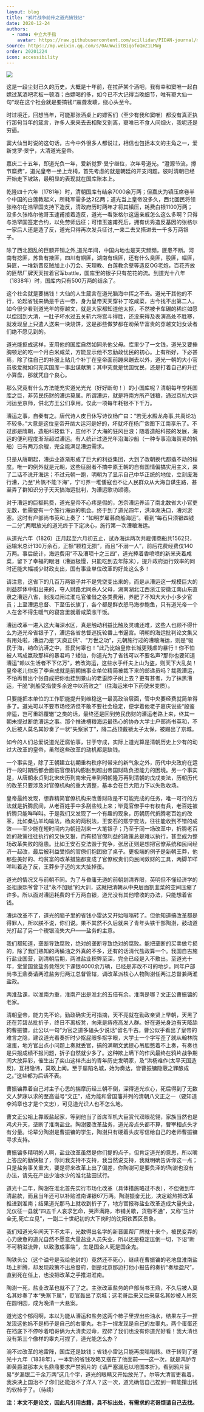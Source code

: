 ```yaml
---
layout: blog
title: "鸦片战争前传之道光搞钱记"
date: 2020-12-24
authors:
  - name: 中立大手指
    avatar: https://raw.githubusercontent.com/scillidan/PIDAN-journal/main/asset/yafa.png
source: https://mp.weixin.qq.com/s/0AuWwiitBiqofoQmZ1LMWg
order: 20201224
icon: accessibility
---
```


![](media/bigbigfinger_20201224_00.png)

这是一段尘封已久的历史。大概是十年前，在拉萨某个酒吧，我有幸和窦唯一起白嫖过某酒吧老板一顿酒；白嫖喝的多，如今已不大记得当晚细节，唯有窦大仙一句“现在这个社会就是要搞钱!”震聋发聩，绕心头至今。

时过境迁，回想当年，可能那张酒桌上的嫖客们（至少有我和窦唯）都没有真正执行那句当年的箴言，许多人来来去去相聚又别离，窦唯已不食人间烟火，我呢还是穷逼。

窦大仙当时说的这句话，古今中外很多人都说过，相信也包括本文的主角之一，爱新觉罗·旻宁，大清道光皇帝。

嘉庆二十五年，即道光负一年，爱新觉罗·旻宁继位，次年号道光。“澄源节流，撙节糜费”，道光皇帝一坐上龙椅，首先考虑的就是朝廷的开支问题。彼时清朝已经开始走下坡路，最明显的表现就在国库账本上。

乾隆四十六年（1781年）时，清朝国库有结余7000余万两；但嘉庆为镇压席卷半个中国的白莲教起义，所耗军需多达2亿两；道光当上皇帝没多久，西北回民将领张格尔在浩罕国支持下造反，清政府历时两年才将其镇压，耗费白银1100万两；没多久张格尔他哥玉速甫接着造反，道光一看张格尔这逼亲戚怎么这么多啊？只得与浩罕国签定合约，以免劳师远征；可惜玉速甫死后，拥有优秀造反基因的张格尔一家后人还是造了反，道光只得再次发兵征讨,一来二去又搭进去一千多万两银子。

除了西北回乱的巨额开销之外,道光年间，中国内地也是天灾频频，匪患不断。河南有捻匪，苏鲁有掖匪，四川有帼匪，湖南有瑶匪，还有什么臭匪，股匪，幅匪，枭匪，一堆新晋反贼加上小刀会、天理教、白莲教余孽等造反OG老炮，百花齐放的匪帮厂牌天天拉着官军battle，国库里的银子只有花花的流。到道光十八年（1838年）时，国库内只有500万两的结余了。

这个社会就是要搞钱！大仙的人生箴言在道光脑海中挥之不去。道光干其他的不行，论起省钱来确是千古一帝，身为皇帝天天穿补丁吃咸菜，古今找不出第二人。如今很少看到道光年的穿越文，就是大家都知道他太抠，不然被卡车碾的稀烂如愿以偿回到大清，一肚子坏水过五关斩六将宫斗得胜，还没来得及表演高处不胜寒，就发现皇上只遣人送来一块烧饼，这是那些做梦都在盼荣华富贵的穿越文妇女读者们绝不愿见到的。

道光能抠成这样，支用他的国库自然如同杀他父母。库里少了一文钱，道光又要捶胸顿足的吃一个月白米咸菜，方能显示他不忘勤政忧民的初心。上有所好，下必甚焉，除了往自己的补服上贴几个补丁在皇帝面前蹦来蹦去以外，道光一朝的大小官员极爱就如何充实国库一事出谋献策；其中究竟是忧国忧民，还是打着自己的升迁小算盘，那就凭自个良心。

那么究竟有什么方法能充实道光光光（好好断句！）的小国库呢？清朝每年空耗国库之巨，非劳民伤财的漕运莫属。所谓漕运，就是将南方所产钱粮，通过京杭大运河运至京师，供北方王公们享用。仅此一项每年耗银不下千万。

漕运之事，自秦有之。唐代诗人皮日休写诗议杨广曰：“若无水殿龙舟事,共禹论功不较多。”大意是这位皇帝开凿大运河是好的，坏就坏在杨广贪图下江南享乐了。不过那是隋朝，造船科技低下，应付不了大海的狂风巨浪；随着造船科技的发展，海运的便利程度渐渐超过漕运。有人统计过道光年沿海沙船（一种专事沿海贸易的帆船）已有两万余艘，完全能满足漕运需求。

只是从唐朝起，漕运业逐渐形成了巨大的利益集团，大到了改朝换代都撬不动的程度。唯一的例外就是元朝，这些征服者不搞中原王朝的自有国情偏搞实用主义，来了二话不说开海运；不过元朝一跑，明朝为了显示自己中华正统的地位，立刻废海行漕，乃至“片帆不能下海”，宁可养一堆倭寇也不让人民群众从大海自谋生路，甚至弄了群知识分子天天搞海运批判，为漕运歌功颂德。

对于漕运的巨额耗费，道光皇帝不心疼是假的，怎奈漕运养活了南北数省大小官吏无数，他需要有一个施行海运的机会。终于到了道光四年，洪泽湖决口，漕河淤塞。这时有户部尚书英和上奏了：“如明岁雇募商船海运”。看到“每石只须银四钱一二分”,两眼放光的道光终于下定决心，施行第一次漕粮海运。

从道光六年（1826）正月起至六月初五止，试办海运两次共雇佣商船共1562只，运输米总计130万余石，正额“颗粒无损”，而且“不溺一人”，前后花费经费仅140万两。事后统计，海运费用“不及漕项十之三四”，道光捧着香喷喷的新米夹着咸菜，留下了幸福的眼泪（漕运极慢，只能吃到去年陈米），提升政府运行效率的同时还能大幅减少财政支出，国有事业单位改革的好处这么多！

请注意，这省下的几百万两银子并不是凭空变出来的，而是从漕运这一规模巨大的利益群体中扣出来的，夺人财路尤同杀人父母，湖南湖北江西浙江安徽江南山东直隶之漕运八省，剥浅过闸过淮屯官催借之各类费用，养肥了不知大大小小多少官员；上至漕运总督、下至伍长旗丁，各个都是鲜衣怒马海参鲍鱼，只有道光帝一个人在舍不得生暖气的寝宫里就着咸菜涨干饭。

漕运改革一进入这大海深水区，真是触动利益比触及灵魂还难，这些人也顾不得什么为道光帝省银子了，漕运各省总督巡抚轮番上书逼宫。明朝的海运批判论文集又有用处啦，漕运乃是“天庾正供”、“万世之功”，元朝施行过的漕粮海运，则是“驱民于海，纳命沆漭之中，吾民何辜也！”此乃比始皇修长城更残虐的暴行！你不怕被人骂成嬴政那样的暴君吗？矮油，你道光为了省钱可以不要名声?那你也要知道漕运"赖以生活者不下亿万"，若改海运，这些水手纤夫上山为盗，则天下大乱矣！皇帝老儿你忘了李自成就是前朝搞事业单位精简被裁下来的邮递员吗？裁我漕运，不怕再冒出个张自成把你也挂到景山的老歪脖子树上去？更有甚者，为了抹黑漕运，干脆“剥船受指使多余途中以药败之”（往海运米中下药使米变质）。

只要能把本单位的工作职能提升到维稳这一最高政治层面，管中央要经费就简单得多了。道光可以不要市场经济但不敢不要社会稳定，便学着他老子嘉庆说些“殷鉴非遥，岂可重蹈覆辙”之类的话，最终还是回到劳民伤财的漕运老路上来，终其一朝未提过断绝漕运之事。那个推进槽粮海运最热心的协办大学士户部尚书英和，不久后被人莫名其妙奏了一状“失察家丁”，降二品顶戴褫太子太保，被踢出了京城。

如今的人们总爱说道光迂腐怕事，甘于守成，实际上道光算是清朝历史上少有的动过大改革的皇帝，虽然这些改革的动机都是缺钱。

一个事实是，除了王朝建立初期重构秩序时带来的新气象之外，历代中央政府在运行一段时期后都会面临官僚机构膨胀到超出帝国财政负担能力的困境。另一个事实是，从唐朝永贞到北宋庆历到南宋元丰到明朝隆万再到清朝的戊戌变法，历朝历代的改革只要涉及对官僚机构的重大调整，基本会在巨大阻力下以失败收场。

皇帝最终发现，想靠精简官僚机构来改善财政是不可能完成的任务，唯一可行的方法就是折腾民间，从老百姓手中多刮些钱上来；毕竟官僚手中有权有兵，老百姓被折腾只能咩咩叫。于是我们又发现了一个有趣的现象，历朝历代折腾老百姓的改革，比如桑弘羊均输法，杨炎的两税法，王安石的熙宁变法，往往能收到不错的成效——至少能在短时间内为朝廷刮来一大笔银子；乃至于同一场改革中，折腾老百姓的政策往往执行的又快又狠，而有损官僚利益的政策总是难以执行，甚至成为整场改革失败的隐患。比如王安石变法毁于党争，张居正则是想把官僚系统和民间经济一起改，最后被利益受损的官僚们抱团掀了桌子。更极端的例子是新朝王莽，他那些美好的、均贫富的改革措施都变成了官僚权贵们向民间敛财的工具，两脚羊咩咩叫着造了反，王莽步子迈的太大扯掉蛋。

道光的情况又与前朝不同。为了与昏庸无道的前朝划清界限，英明但不懂经济学的圣祖康熙爷曾下过“永不加赋”的大训，这就把清朝从中央层面割韭菜的空间压缩了许多。所以面对漕运耗费的千万两白银，道光没有其他增收的办法，只能想着省钱。

漕运改革不了，道光的脑子里的省钱小雷达又开始嗡嗡转了。但他知道搞改革都是得罪人，所以朕不说，你们说。果不其然不久后就来了青年头铁干部陶澍，鼓动道光打起了另一个税银流失大户——盐务的主意。

我们都知道，垄断导致腐败，绝对的垄断导致绝对的腐败。能把垄断的买卖做亏损的，除了我们熟知的两桶油之外真的不多，还有的话清代盐政算一个。我国自古施行盐业国营，到清朝后期，两淮盐业积弊至深，完全已经是入不敷出。至道光十年，堂堂国营盐务竟然欠下课银4000余万辆，已经是非改不可的地步。同年户部尚书王鼎奏请两淮盐务归两江总督管辖，调改革派核心人物陶澍任两江总督兼两淮盐政。

两淮盐课，以淮南为重，淮南产出是淮北的五倍有余。淮南是哪？文正公曹振镛的老家。

清朝皇帝，能力先不论，勤政确实无可指摘，天不亮就在勤政亲贤上早朝，天黑了还在芳碧丛批折子，终日不离板凳，向来是痔疮高发人群。好在道光身边有天降舔狗曹振镛，此公以一句“为官之道多磕头少说话”留名千古。曹公似乎看出了皇帝的难言之隐，建议道光看奏折时少抠屁眼多抠字眼，大学士一个字写歪了就从翰林院滚蛋，地方官出点小问题上奏就丢官，搞的满朝文武提心吊胆憋着不上奏，有奏也是只报成绩不报问题，折子自然就少多了。这种欺上瞒下的作风最终在鸦片战争期间大放异彩，催生出了奕山这样杰出的青年历史发明家，及“洪杨难作(太平天国造反)，互相隐讳，莫敢上闻。至于屡陷名城，始为奏达，皆曹振镛隐蔽之罪酿成之。”这些都为后话不表。

曹振镛靠着自己对主子心思的揣摩历经三朝不倒，深得道光欢心，死后得到了无数文人梦寐以求的至高谥号“文正”，成为能和曾国藩并列的清朝八文正之一（要知道李鸿章也才是个文忠），可见道光识人也不怎么地。

曹文正公祖上靠贩盐起家，等到他当了首席军机大臣赏代双眼花翎，家族当然也是鸡犬升天，垄断了淮南盐业。陶澍要改革盐务，道光帝点头都不算，曹宰相点头才有分量。论辈分陶澍是曹振镛的学生，陶澍只有硬着头皮写信给自己的老师曹振镛寻求支持。

曹振镛多精明的人啊，盐业改革虽然是你们提的点子，但肯定道光的意思，所以嘴上答应的勤快极了，你问我支持不支持，我当然说支持，我就明确告诉你这一点；只是盐务事关重大，要是将来改革上出了偏差，你陶澍可是要负泽的!陶澍也没有办法，请先在产出少油水少的淮北盐田试行。

道光十二年，陶澍在淮北首先实行市场化改革（具体措施略过不表），不但做到年清盐款，而且当年还可以补贴淮南课银67万两。陶澍振奋无比，决定趁热把改革推进到淮南；结果道光那马上就收到折子了，地方官报称盐业改革造成大量失业，光仪征一县就“四五千人哀求乞命，哭声满路，市铺关歇，货物不通”，又称“生计全无,死亡立见”，一副二十世纪初的大下岗时的沈阳铁西区景象。

我们知道光年间天下不太平，光数得出名字的新晋匪帮厂牌就十来个，被民变弄的心力疲惫的道光自然不愿意大量盐业人员失业，所以还是稳定压倒一切，下诏“断不可稍滋流弊，以致激成事端”，生是国企人死是国企鬼。

陶铁头公（这个谥号是我给他封的）竟然还不死心，继续在曹振镛的老地盘淮南盐场上折腾，却发现政策不出总督府，倒是北京那边打他小报告的奏折“奏牍盈尺”，直到死在任上，也没把改革之手推进淮南。

陶澍一死，盐业改革也就不了了之。主张改革盐务的户部尚书王鼎，不久后被人莫名其妙奏了本“失察下属”，贬官轰出了京城；这老哥后来又后来莫名其妙被人吊死在圆明园，成为晚清一大悬案。

道光这个郁闷啊，本以为能从漕运和盐务这两个柿子里捏出些油水，结果左手一捏发现这他妈不是柿子是自己的右睾丸，右手一捏发现是自己的左睾丸，两个蛋蛋还在裆底下不停吵着咱哥俩为大清卖过命，捏碎了我们也没有你道光好看！我大清也没有第三个像样的睾丸可捏了，道光能怎么办？

淌不过改革的地雷阵，国库还是缺钱；省钱小雷达只能再度嗡嗡转。终于转到了道光十九年（1838年），一本新的省钱攻略又摆在了他面前——这一次，就是鸿胪寺卿黄爵滋那本大名鼎鼎要求严禁鸦片的《请严塞漏卮以培国本折》。看到鸦片贸易“岁漏银二千余万两”这几个字，道光的眼睛又开始放光了。尔等大清官吏看着，我泱泱上国治不了你们还能治不了洋人？这一次，道光确信自己捏到一颗能攥出钱的软柿子了。（待续）

**注：本文不是论文，因此凡引用古籍，具不标出处，有需求的老哥烦请自己去找。**